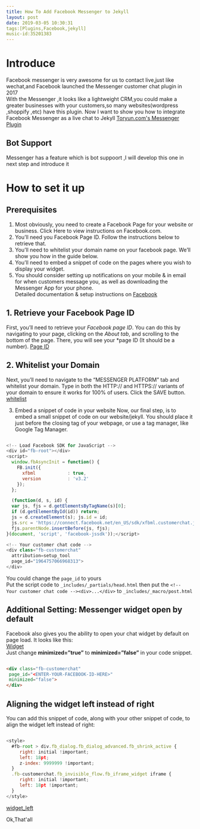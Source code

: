 ```yaml
---
title: How To Add Facebook Messenger to Jekyll
layout: post
date: 2019-03-05 10:30:31
tags:[Plugins,Facebook,jekyll]
music-id:35201383
---
```


# Introduce
Facebook messenger is very awesome for us to contact live,just  like wechat,and Facebook launched the Messenger customer chat plugin in 2017  
With the Messenger ,it looks like a lightweight CRM,you could make a greater businesses with your customers,so many websites(wordpress ,shoppify ,etc) have this plugin.
Now I want to show you how to integrate Facebook Messenger as a live chat to Jekyll
[Toryun.com's Messenger Plugin](/images/Plugin/Messenger.jpg)
## Bot Support
Messenger has a feature which is bot suppoort ,I will develop this one in next step and introduce it  

# How to set it up  
## Prerequisites
1. Most obviously, you need to create a Facebook Page for your website or business. Click Here to view instructions on Facebook.com.  
2. You’ll need you Facebook Page ID. Follow the instructions below to retrieve that.
3. You’ll need to whitelist your domain name on your facebook page. We’ll show you how in the guide below.
4. You’ll need to embed a snippet of code on the pages where you wish to display your widget.  
5. You should consider setting up notifications on your mobile & in email for when customers message you, as well as downloading the Messenger App for your phone.  
Detailed documentation & setup instructions on [Facebook](https://developers.facebook.com/docs/messenger-platform/discovery/customer-chat-plugin)

## 1. Retrieve your Facebook Page ID  
First, you’ll need to retrieve your *Facebook page ID*. You can do this by navigating to your page, clicking on the *About tab*, and scrolling to the bottom of the page. There, you will see your *page ID (It should be a number).
[Page ID](/images/Plugin/page_id.jpg)

## 2. Whitelist your Domain
Next, you’ll need to navigate to the “MESSENGER PLATFORM” tab and whitelist your domain. Type in both the HTTP:// and HTTPS:// variants of your domain to ensure it works for 100% of users. Click the SAVE button.
[whitelist](/images/Plugin/whitelist.jpg)

3. Embed a snippet of code in your website
Now, our final step, is to embed a small snippet of code on our website/jekyll. You should place it just before the closing **</body>** tag of your webpage, or use a tag manager, like Google Tag Manager.

```javascript

<!-- Load Facebook SDK for JavaScript -->
<div id="fb-root"></div>
<script>
  window.fbAsyncInit = function() {
    FB.init({
      xfbml            : true,
      version          : 'v3.2'
    });
  };

  (function(d, s, id) {
  var js, fjs = d.getElementsByTagName(s)[0];
  if (d.getElementById(id)) return;
  js = d.createElement(s); js.id = id;
  js.src = 'https://connect.facebook.net/en_US/sdk/xfbml.customerchat.js';
  fjs.parentNode.insertBefore(js, fjs);
}(document, 'script', 'facebook-jssdk'));</script>

<!-- Your customer chat code -->
<div class="fb-customerchat"
  attribution=setup_tool
  page_id="1964757066968313">
</div>

```

You could change the `page_id` to yours  
Put the script code to `_includes/_partials/head.html`
then put the `<!-- Your customer chat code --><div>...</div>` to `_includes/_macro/post.html`


## Additional Setting: Messenger widget open by default
Facebook also gives you the ability to open your chat widget by default on page load. It looks like this:  
[Widget](/images/Plugin/widget.jpg)  
Just change **minimized=”true”** to **minimized=”false”** in your code snippet.

```html

<div class="fb-customerchat"
 page_id="<ENTER-YOUR-FACEBOOK-ID-HERE>"
 minimized="false">
</div>

```	

## Aligning the widget left instead of right
You can add this snippet of code, along with your other snippet of code, to align the widget left instead of right:

```javascript

<style>
  #fb-root > div.fb_dialog.fb_dialog_advanced.fb_shrink_active {
     right: initial !important;
     left: 18pt;
     z-index: 9999999 !important;
  }
  .fb-customerchat.fb_invisible_flow.fb_iframe_widget iframe {
     right: initial !important;
     left: 18pt !important;
  }
</style>

```  
[widget_left](/images/Plugin/widget_left.jpg)

Ok,That'all

